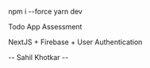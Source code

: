 npm i --force
yarn dev

Todo App Assessment 

NextJS + Firebase + User Authentication

-- Sahil Khotkar --